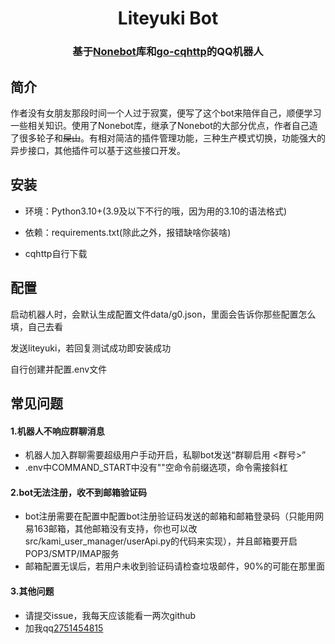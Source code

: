 <div align="center">

# Liteyuki Bot

### 基于[Nonebot](https://v2.nonebot.dev/)库和[go-cqhttp](https://docs.go-cqhttp.org/)的QQ机器人

</div>

## 简介

作者没有女朋友那段时间一个人过于寂寞，便写了这个bot来陪伴自己，顺便学习一些相关知识。使用了Nonebot库，继承了Nonebot的大部分优点，作者自己造了很多轮子和~~屎山~~。有相对简洁的插件管理功能，三种生产模式切换，功能强大的异步接口，其他插件可以基于这些接口开发。

## 安装

- 环境：Python3.10+(3.9及以下不行的哦，因为用的3.10的语法格式)

- 依赖：requirements.txt(除此之外，报错缺啥你装啥)

- cqhttp自行下载

## 配置

启动机器人时，会默认生成配置文件data/g0.json，里面会告诉你那些配置怎么填，自己去看

发送liteyuki，若回复测试成功即安装成功

自行创建并配置.env文件

## 常见问题

#### 1.机器人不响应群聊消息

- 机器人加入群聊需要超级用户手动开启，私聊bot发送“群聊启用 <群号>”
- .env中COMMAND_START中没有""空命令前缀选项，命令需接斜杠

#### 2.bot无法注册，收不到邮箱验证码

- bot注册需要在配置中配置bot注册验证码发送的邮箱和邮箱登录码（只能用网易163邮箱，其他邮箱没有支持，你也可以改src/kami_user_manager/userApi.py的代码来实现），并且邮箱要开启POP3/SMTP/IMAP服务
- 邮箱配置无误后，若用户未收到验证码请检查垃圾邮件，90%的可能在那里面

#### 3.其他问题

- 请提交issue，我每天应该能看一两次github
- 加我qq[2751454815](http://ti.qq.com/friend/recall?uin=2751454815)
